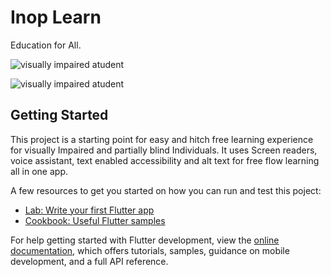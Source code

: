 # Inop Learn

Education for All.

![visually impaired atudent](https://blogs.ubc.ca/middlechildhoodintervention2/files/2012/08/blind.jpg)

![visually impaired atudent](https://media.istockphoto.com/id/1205590076/vector/disabled-kids-at-school-yard-greeting-each-other.jpg?s=170667a&w=is&k=20&c=LPCCmMWgVOSLJmlakWEeX8TAB6Jd8Yi5lhtCuOQlUes=)

## Getting Started

This project is a starting point for easy and hitch free learning experience for visually Impaired and partially blind Individuals. It uses Screen readers, voice assistant, text enabled accessibility and alt text for free flow learning all in one app. 

A few resources to get you started on how you can run and test this poject:


- [Lab: Write your first Flutter app](https://docs.flutter.dev/get-started/codelab)
- [Cookbook: Useful Flutter samples](https://docs.flutter.dev/cookbook)

For help getting started with Flutter development, view the
[online documentation](https://docs.flutter.dev/), which offers tutorials,
samples, guidance on mobile development, and a full API reference.
